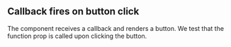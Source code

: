 ## Callback fires on button click

The component receives a callback and renders a button. We test that the function prop is called upon clicking the button.
